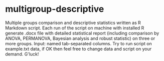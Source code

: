 # multigroup-descriptive
Multiple groups comparison and descriptive statistics written as R Markdown script. Each run of the script on machine with installed R generate .docx file with detailed statistical report (including comparison by ANOVA, PERMANOVA, Bayesian analysis and robust statistic) on three or more groups. Input: named tab-separated columns. Try to run script on example.txt data, if OK then feel free to change data and script on your demand. G'luck!
